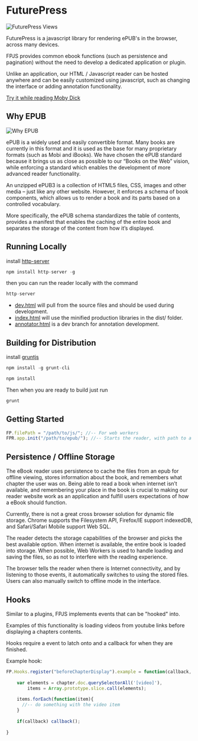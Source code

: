 FuturePress
================================

![FuturePress Views](http://fchasen.com/futurepress/fp.png)

FuturePress is a javascript library for rendering ePUB's in the browser, across many devices.

FPJS provides common ebook functions (such as persistence and pagination) without the need to develop a dedicated application or plugin.

Unlike an application, our HTML / Javascript reader can be hosted anywhere and can be easily customized using javascript, such as changing the interface or adding annotation functionality.

[Try it while reading Moby Dick](http://fchasen.github.com/epub.js/)

Why EPUB
-------------------------

![Why EPUB](http://fchasen.com/futurepress/whyepub.png)

ePUB is a widely used and easily convertible format.  Many books are currently in this format and it is used as the base for many proprietary formats (such as Mobi and iBooks). We have chosen the ePUB standard because it brings us as close as possible to our “Books on the Web” vision, while enforcing a standard which enables the development of more advanced reader functionality.  

An unzipped ePUB3 is a collection of HTML5 files, CSS, images and other media – just like any other website.  However, it enforces a schema of book components, which allows us to render a book and its parts based on a controlled vocabulary.  

More specifically, the ePUB schema standardizes the table of contents, provides a manifest that enables the caching of the entire book and separates the storage of the content from how it’s displayed.

Running Locally
-------------------------

install [http-server](https://github.com/nodeapps/http-server)

```javascript
npm install http-server -g
```

then you can run the reader locally with the command

```javascript
http-server
```

* [dev.html](http://localhost:8080/dev.html) will pull from the source files and should be used during development.
* [index.html](http://localhost:8080/index.html) will use the minified production libraries in the dist/ folder.
* [annotator.html](http://localhost:8080/annotator.html) is a dev branch for annotation development.

Building for Distribution
-------------------------

install [gruntjs](http://gruntjs.com/getting-started)

```javascript
npm install -g grunt-cli

npm install
```

Then when you are ready to build just run

```javascript
grunt
```

Getting Started
-------------------------

```javascript
FP.filePath = "/path/to/js/"; //-- For web workers
FPR.app.init("/path/to/epub/"); //-- Starts the reader, with path to a book
```

Persistence / Offline Storage
-------------------------

The eBook reader uses persistence to cache the files from an epub for offline viewing, stores information about the book, and remembers what chapter the user was on.  Being able to read a book when internet isn’t available, and remembering your place in the book is crucial to making our reader website work as an application and fulfill users expectations of how a eBook should function.

Currently, there is not a great cross browser solution for dynamic file storage. Chrome supports the Filesystem API, Firefox/IE support indexedDB, and Safari/Safari Mobile support Web SQL.

The reader detects the storage capabilities of the browser and picks the best available option. When internet is available, the entire book is loaded into storage. When possible, Web Workers is used to handle loading and saving the files, so as not to interfere with the reading experience.

The browser tells the reader when there is Internet connectivity, and by listening to those events, it automatically switches to using the stored files. Users can also manually switch to offline mode in the interface.

Hooks
-------------------------

Similar to a plugins, FPJS implements events that can be "hooked" into.

Examples of this functionality is loading videos from youtube links before displaying a chapters contents.

Hooks require a event to latch onto and a callback for when they are finished.

Example hook:

```javascript
FP.Hooks.register("beforeChapterDisplay").example = function(callback, chapter){
    
    var elements = chapter.doc.querySelectorAll('[video]'),
        items = Array.prototype.slice.call(elements);
    
    items.forEach(function(item){
      //-- do something with the video item
    }
    
    if(callback) callback();
		
}
```

